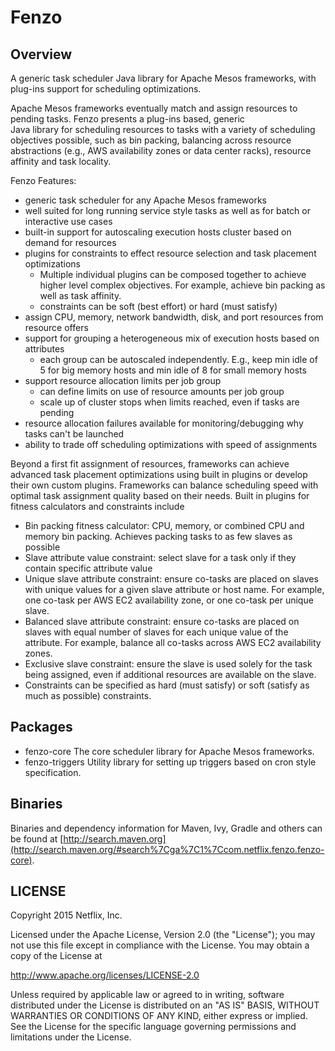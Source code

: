 # Fenzo

## Overview

A generic task scheduler Java library for Apache Mesos frameworks, with plug-ins support for scheduling optimizations.

Apache Mesos frameworks eventually match and assign resources to pending tasks. Fenzo presents a plug-ins based, generic  
Java library for scheduling resources to tasks with a variety of scheduling objectives possible, such as bin packing, 
balancing across resource abstractions (e.g., AWS availability zones or data center racks), resource affinity and 
task locality. 

Fenzo Features:

- generic task scheduler for any Apache Mesos frameworks
- well suited for long running service style tasks as well as for batch or interactive use cases
- built-in support for autoscaling execution hosts cluster based on demand for resources
- plugins for constraints to effect resource selection and task placement optimizations 
    - Multiple individual plugins can be composed together to achieve higher level complex objectives. For example, 
        achieve bin packing as well as task affinity. 
    - constraints can be soft (best effort) or hard (must satisfy)
- assign CPU, memory, network bandwidth, disk, and port resources from resource offers
- support for grouping a heterogeneous mix of execution hosts based on attributes
    - each group can be autoscaled independently. E.g., keep min idle of 5 for big memory hosts and min idle of 8 for small memory hosts
- support resource allocation limits per job group
    - can define limits on use of resource amounts per job group
    - scale up of  cluster stops when limits reached, even if tasks are pending
- resource allocation failures available for monitoring/debugging why tasks can't be launched
- ability to trade off scheduling optimizations with speed of assignments

Beyond a first fit assignment of resources, frameworks can achieve advanced task placement optimizations using built in 
plugins or develop their own custom plugins. Frameworks can balance scheduling speed with optimal task assignment quality 
based on their needs. Built in plugins for fitness calculators and constraints include

- Bin packing fitness calculator: CPU, memory, or combined CPU and memory bin packing. Achieves packing tasks to as few 
    slaves as possible
- Slave attribute value constraint: select slave for a task only if they contain specific attribute value
- Unique slave attribute constraint: ensure co-tasks are placed on slaves with unique values for a given slave attribute 
    or host name. For example, one co-task per AWS EC2 availability zone, or one co-task per unique slave. 
- Balanced slave attribute constraint: ensure co-tasks are placed on slaves with equal number of slaves for each unique 
    value of the attribute. For example, balance all co-tasks across AWS EC2 availability zones.
- Exclusive slave constraint: ensure the slave is used solely for the task being assigned, even if additional resources 
    are available on the slave.
- Constraints can be specified as hard (must satisfy) or soft (satisfy as much as possible) constraints.

## Packages

- fenzo-core
    The core scheduler library for Apache Mesos frameworks. 
- fenzo-triggers
    Utility library for setting up triggers based on cron style specification. 

## Binaries

Binaries and dependency information for Maven, Ivy, Gradle and others can be found at [http://search.maven.org](http://search.maven.org/#search%7Cga%7C1%7Ccom.netflix.fenzo.fenzo-core).


## LICENSE

Copyright 2015 Netflix, Inc.

Licensed under the Apache License, Version 2.0 (the "License");
you may not use this file except in compliance with the License.
You may obtain a copy of the License at

<http://www.apache.org/licenses/LICENSE-2.0>

Unless required by applicable law or agreed to in writing, software
distributed under the License is distributed on an "AS IS" BASIS,
WITHOUT WARRANTIES OR CONDITIONS OF ANY KIND, either express or implied.
See the License for the specific language governing permissions and
limitations under the License.
